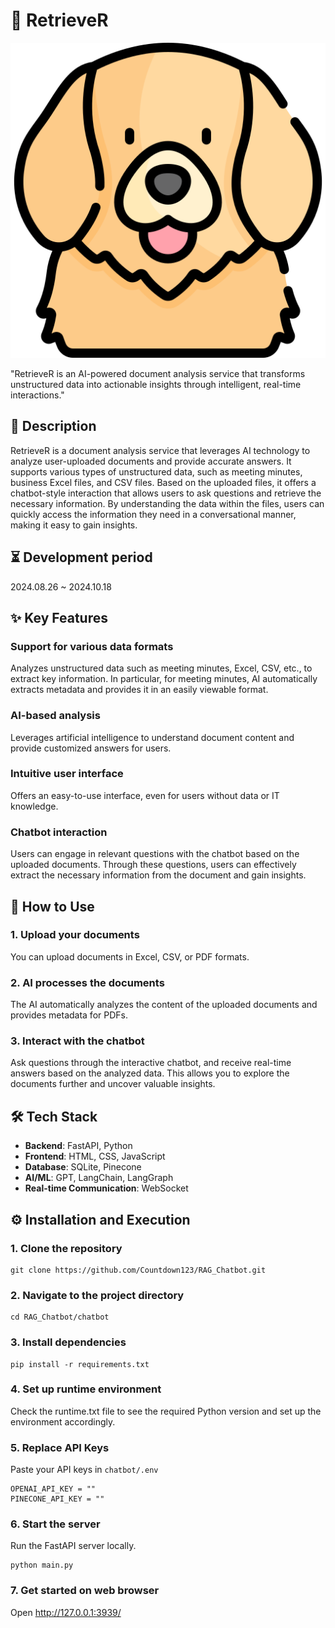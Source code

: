 # 🤖 RetrieveR
<img src="https://github.com/Countdown123/RAG_Chatbot/blob/main/chatbot/static/retriever.png"/>

"RetrieveR is an AI-powered document analysis service that transforms unstructured data into actionable insights through intelligent, real-time interactions."

## 📄 Description
RetrieveR is a document analysis service that leverages AI technology to analyze user-uploaded documents and provide accurate answers. It supports various types of unstructured data, such as meeting minutes, business Excel files, and CSV files. Based on the uploaded files, it offers a chatbot-style interaction that allows users to ask questions and retrieve the necessary information. By understanding the data within the files, users can quickly access the information they need in a conversational manner, making it easy to gain insights.

## ⏳ Development period
2024.08.26 ~ 2024.10.18

## ✨ Key Features
### Support for various data formats
Analyzes unstructured data such as meeting minutes, Excel, CSV, etc., to extract key information. In particular, for meeting minutes, AI automatically extracts metadata and provides it in an easily viewable format.
### AI-based analysis
Leverages artificial intelligence to understand document content and provide customized answers for users.
### Intuitive user interface
Offers an easy-to-use interface, even for users without data or IT knowledge.
### Chatbot interaction
Users can engage in relevant questions with the chatbot based on the uploaded documents. Through these questions, users can effectively extract the necessary information from the document and gain insights.

## 📝 How to Use
### 1. Upload your documents
You can upload documents in Excel, CSV, or PDF formats.
### 2. AI processes the documents
The AI automatically analyzes the content of the uploaded documents and provides metadata for PDFs.
### 3. Interact with the chatbot
Ask questions through the interactive chatbot, and receive real-time answers based on the analyzed data. This allows you to explore the documents further and uncover valuable insights.

## 🛠️ Tech Stack
- **Backend**: FastAPI, Python
- **Frontend**: HTML, CSS, JavaScript
- **Database**: SQLite, Pinecone
- **AI/ML**: GPT, LangChain, LangGraph
- **Real-time Communication**: WebSocket

## ⚙️ Installation and Execution
### 1. Clone the repository

    git clone https://github.com/Countdown123/RAG_Chatbot.git

### 2. Navigate to the project directory

    cd RAG_Chatbot/chatbot

### 3. Install dependencies

    pip install -r requirements.txt

### 4. Set up runtime environment
Check the runtime.txt file to see the required Python version and set up the environment accordingly.

### 5. Replace API Keys
Paste your API keys in `chatbot/.env`

    OPENAI_API_KEY = ""
    PINECONE_API_KEY = ""

### 6. Start the server
Run the FastAPI server locally.

    python main.py

### 7. Get started on web browser
Open http://127.0.0.1:3939/